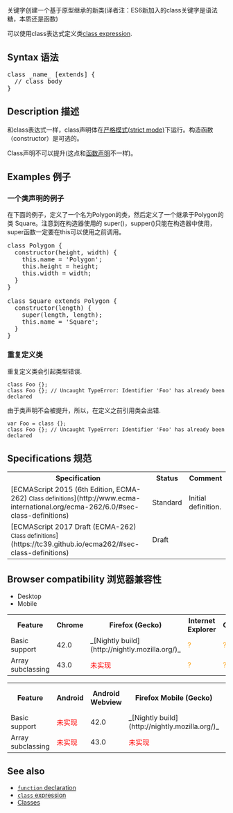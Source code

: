 关键字创建一个基于原型继承的新类(译者注：ES6新加入的class关键字是语法糖，本质还是函数)

<div class="noinclude">

可以使用class表达式定义类[class expression](/zh-CN/docs/Web/JavaScript/Reference/Operators/class "类表达式是用来定义类的一种语法。和函数表达式相同的一点是，类表达式可以是命名也可以是匿名的。如果是命名类表达式，这个名字只能在类体内部才能访问到。JavaScript 的类也是基于原型继承的。").

</div>

## Syntax 语法

<pre class="brush: js">class _name_ [extends] {
  // class body
}
</pre>

## Description 描述

和class表达式一样，class声明体在[严格模式(strict mode)](https://developer.mozilla.org/en-US/docs/Web/JavaScript/Reference/Strict_mode)下运行。构造函数（constructor）是可选的。

Class声明不可以提升(这点和[函数声明](https://developer.mozilla.org/en-US/docs/Web/JavaScript/Reference/Statements/function)不一样)。

## Examples 例子

### 一个类声明的例子

在下面的例子，定义了一个名为Polygon的类，然后定义了一个继承于Polygon的类 Square。注意到在构造器使用的 super()，supper()只能在构造器中使用，super函数一定要在this可以使用之前调用。

<pre class="brush: js">class Polygon {
  constructor(height, width) {
    this.name = 'Polygon';
    this.height = height;
    this.width = width;
  }
}

class Square extends Polygon {
  constructor(length) {
    super(length, length);
    this.name = 'Square';
  }
}</pre>

<div class="warning">

### 重复定义类

重复定义类会引起类型错误.

    class Foo {};
    class Foo {}; // Uncaught TypeError: Identifier 'Foo' has already been declared

由于类声明不会被提升，所以，在定义之前引用类会出错.

    var Foo = class {};
    class Foo {}; // Uncaught TypeError: Identifier 'Foo' has already been declared

</div>

## Specifications 规范

<table class="standard-table">

<tbody>

<tr>

<th scope="col">Specification</th>

<th scope="col">Status</th>

<th scope="col">Comment</th>

</tr>

<tr>

<td>[ECMAScript 2015 (6th Edition, ECMA-262)  
<small lang="zh-CN">Class definitions</small>](http://www.ecma-international.org/ecma-262/6.0/#sec-class-definitions)</td>

<td><span class="spec-Standard">Standard</span></td>

<td>Initial definition.</td>

</tr>

<tr>

<td>[ECMAScript 2017 Draft (ECMA-262)  
<small lang="zh-CN">Class definitions</small>](https://tc39.github.io/ecma262/#sec-class-definitions)</td>

<td><span class="spec-Draft">Draft</span></td>

<td> </td>

</tr>

</tbody>

</table>

## Browser compatibility 浏览器兼容性

<div class="htab"><a name="AutoCompatibilityTable" id="AutoCompatibilityTable"></a>

*   <a>Desktop</a>
*   <a>Mobile</a>

</div>

<div id="compat-desktop">

<table class="compat-table">

<tbody>

<tr>

<th>Feature</th>

<th>Chrome</th>

<th>Firefox (Gecko)</th>

<th>Internet Explorer</th>

<th>Opera</th>

<th>Safari</th>

</tr>

<tr>

<td>Basic support</td>

<td>42.0</td>

<td>_[Nightly build](http://nightly.mozilla.org/)_</td>

<td><span title="Compatibility unknown; please update this." style="color: rgb(255, 153, 0);">?</span></td>

<td><span title="Compatibility unknown; please update this." style="color: rgb(255, 153, 0);">?</span></td>

<td><span title="Compatibility unknown; please update this." style="color: rgb(255, 153, 0);">?</span></td>

</tr>

<tr>

<td>Array subclassing</td>

<td>43.0</td>

<td><span style="color: #f00;">未实现</span></td>

<td><span title="Compatibility unknown; please update this." style="color: rgb(255, 153, 0);">?</span></td>

<td><span title="Compatibility unknown; please update this." style="color: rgb(255, 153, 0);">?</span></td>

<td><span title="Compatibility unknown; please update this." style="color: rgb(255, 153, 0);">?</span></td>

</tr>

</tbody>

</table>

</div>

<div id="compat-mobile">

<table class="compat-table">

<tbody>

<tr>

<th>Feature</th>

<th>Android</th>

<th>Android Webview</th>

<th>Firefox Mobile (Gecko)</th>

<th>IE Mobile</th>

<th>Opera Mobile</th>

<th>Safari Mobile</th>

<th>Chrome for Android</th>

</tr>

<tr>

<td>Basic support</td>

<td><span style="color: #f00;">未实现</span></td>

<td>42.0</td>

<td>_[Nightly build](http://nightly.mozilla.org/)_</td>

<td><span title="Compatibility unknown; please update this." style="color: rgb(255, 153, 0);">?</span></td>

<td><span title="Compatibility unknown; please update this." style="color: rgb(255, 153, 0);">?</span></td>

<td><span title="Compatibility unknown; please update this." style="color: rgb(255, 153, 0);">?</span></td>

<td>42.0</td>

</tr>

<tr>

<td>Array subclassing</td>

<td><span style="color: #f00;">未实现</span></td>

<td>43.0</td>

<td><span style="color: #f00;">未实现</span></td>

<td><span title="Compatibility unknown; please update this." style="color: rgb(255, 153, 0);">?</span></td>

<td><span title="Compatibility unknown; please update this." style="color: rgb(255, 153, 0);">?</span></td>

<td><span title="Compatibility unknown; please update this." style="color: rgb(255, 153, 0);">?</span></td>

<td>43.0</td>

</tr>

</tbody>

</table>

</div>

## See also

*   [`function` declaration](/en-US/docs/Web/JavaScript/Reference/Statements/function)
*   [`class` expression](/en-US/docs/Web/JavaScript/Reference/Operators/class)
*   [Classes](/en-US/docs/Web/JavaScript/Reference/Classes)